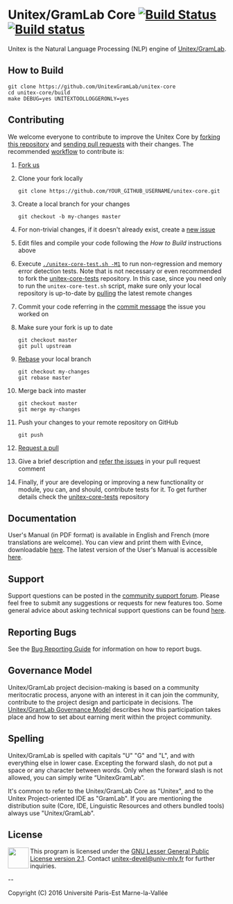 # Unitex/GramLab Core [![Build Status](https://travis-ci.org/UnitexGramLab/unitex-core.svg?branch=master)](https://travis-ci.org/UnitexGramLab/unitex-core) [![Build status](https://ci.appveyor.com/api/projects/status/ucuu8ocibexmagju?svg=true)](https://ci.appveyor.com/project/martinec/unitex-core)

Unitex is the Natural Language Processing (NLP) engine of [Unitex/GramLab][unitexgramlab].

## How to Build

    git clone https://github.com/UnitexGramLab/unitex-core
    cd unitex-core/build
    make DEBUG=yes UNITEXTOOLLOGGERONLY=yes

## Contributing

We welcome everyone to contribute to improve the Unitex Core by [forking this repository](https://help.github.com/articles/fork-a-repo/)
and [sending pull requests](https://help.github.com/articles/using-pull-requests/)
with their changes. The recommended [workflow](http://rypress.com/tutorials/git/rebasing) to contribute is:

1. [Fork us](https://github.com/UnitexGramLab/unitex-core/fork)

1. Clone your fork locally

    ```
    git clone https://github.com/YOUR_GITHUB_USERNAME/unitex-core.git
    ```

1. Create a local branch for your changes

    ```
    git checkout -b my-changes master
    ```

1. For non-trivial changes, if it doesn't already exist, create a
   [new issue](https://github.com/UnitexGramLab/unitex-core/issues/new)

1. Edit files and compile your code following the *How to Build* instructions above

1. Execute [`./unitex-core-test.sh -M1`](https://github.com/UnitexGramLab/unitex-core-tests#getting-started)
   to run non-regression and memory error detection tests. Note that is not necessary or even
   recommended to fork the [unitex-core-tests](https://github.com/UnitexGramLab/unitex-core-tests) repository.
   In this case, since you need only to run the `unitex-core-test.sh` script, make sure only your local repository
   is up-to-date by [pulling](https://help.github.com/articles/fetching-a-remote/#pull) the latest
   remote changes

1. Commit your code referring in the [commit message](https://help.github.com/articles/closing-issues-via-commit-messages) the issue you worked on

1. Make sure your fork is up to date

    ```
    git checkout master
    git pull upstream
    ```

1. [Rebase](https://www.atlassian.com/git/tutorials/rewriting-history/git-rebase-i) your local branch

    ```
    git checkout my-changes
    git rebase master
    ```

1. Merge back into master

    ```
    git checkout master
    git merge my-changes
    ```

1. Push your changes to your remote repository on GitHub

    ```
    git push
    ```

1. [Request a pull](https://github.com/UnitexGramLab/unitex-core/pulls)

1. Give a brief description and [refer the issues](https://help.github.com/articles/autolinked-references-and-urls/#issues-and-pull-requests)
   in your pull request comment

1. Finally, if your are developing or improving a new functionality or module, you can,
   and should, contribute tests for it. To get further details check the
   [unitex-core-tests](https://github.com/UnitexGramLab/unitex-core-tests) repository
    
## Documentation

User's Manual (in PDF format) is available in English and French (more
translations are welcome). You can view and print them with Evince,
downloadable [here](https://wiki.gnome.org/Apps/Evince/Downloads). The
latest version of the User's Manual is accessible
[here](http://releases.unitexgramlab.org/latest-stable/man/).

## Support

Support questions can be posted in the [community support
forum](http://forum.unitexgramlab.org). Please feel free to submit any
suggestions or requests for new features too. Some general advice about
asking technical support questions can be found
[here](http://www.catb.org/esr/faqs/smart-questions.html).

## Reporting Bugs

See the [Bug Reporting
Guide](http://unitexgramlab.org/index.php?page=6) for information on
how to report bugs.

## Governance Model

Unitex/GramLab project decision-making is based on a community
meritocratic process, anyone with an interest in it can join the
community, contribute to the project design and participate in
decisions. The [Unitex/GramLab Governance
Model](http://governance.unitexgramlab.org) describes
how this participation takes place and how to set about earning merit
within the project community.

## Spelling

Unitex/GramLab is spelled with capitals "U" "G" and "L", and with
everything else in lower case. Excepting the forward slash, do not put
a space or any character between words. Only when the forward slash
is not allowed, you can simply write “UnitexGramLab”.

It's common to refer to the Unitex/GramLab Core as "Unitex", and to the
Unitex Project-oriented IDE as "GramLab". If you are mentioning the
distribution suite (Core, IDE, Linguistic Resources and others bundled
tools) always use "Unitex/GramLab".


## License

<a href="/LICENSE"><img height="48" align="left" src="http://www.gnu.org/graphics/empowered-by-gnu.svg"></a>

This program is licensed under the [GNU Lesser General Public License version 2.1](/LICENSE). 
Contact unitex-devel@univ-mlv.fr for further inquiries.

--

Copyright (C) 2016 Université Paris-Est Marne-la-Vallée

[unitexgramlab]:  http://unitexgramlab.org
